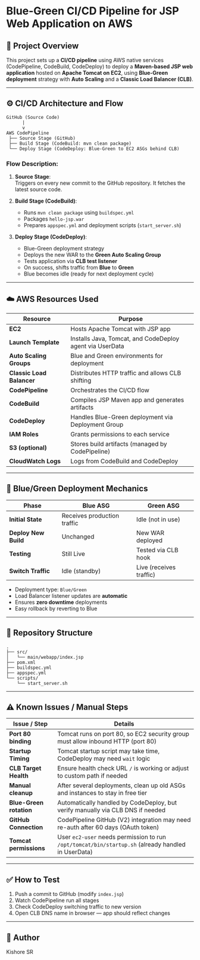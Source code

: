 # Blue-Green CI/CD Pipeline for JSP Web Application on AWS

## 📌 Project Overview

This project sets up a **CI/CD pipeline** using AWS native services (CodePipeline, CodeBuild, CodeDeploy) to deploy a **Maven-based JSP web application** hosted on **Apache Tomcat on EC2**, using **Blue-Green deployment** strategy with **Auto Scaling** and a **Classic Load Balancer (CLB)**.

---

## ⚙️ CI/CD Architecture and Flow

```
GitHub (Source Code)
      |
      v
AWS CodePipeline
 ├── Source Stage (GitHub)
 ├── Build Stage (CodeBuild: mvn clean package)
 └── Deploy Stage (CodeDeploy: Blue-Green to EC2 ASGs behind CLB)
```

### Flow Description:

1. **Source Stage**:  
   Triggers on every new commit to the GitHub repository. It fetches the latest source code.

2. **Build Stage (CodeBuild)**:  
   - Runs `mvn clean package` using `buildspec.yml`
   - Packages `hello-jsp.war`
   - Prepares `appspec.yml` and deployment scripts (`start_server.sh`)

3. **Deploy Stage (CodeDeploy)**:  
   - Blue-Green deployment strategy
   - Deploys the new WAR to the **Green Auto Scaling Group**
   - Tests application via **CLB test listener**
   - On success, shifts traffic from **Blue** to **Green**
   - Blue becomes idle (ready for next deployment cycle)

---

## ☁️ AWS Resources Used

| Resource           | Purpose                                                |
|--------------------|--------------------------------------------------------|
| **EC2**            | Hosts Apache Tomcat with JSP app                       |
| **Launch Template**| Installs Java, Tomcat, and CodeDeploy agent via UserData |
| **Auto Scaling Groups** | Blue and Green environments for deployment        |
| **Classic Load Balancer** | Distributes HTTP traffic and allows CLB shifting |
| **CodePipeline**   | Orchestrates the CI/CD flow                            |
| **CodeBuild**      | Compiles JSP Maven app and generates artifacts         |
| **CodeDeploy**     | Handles Blue-Green deployment via Deployment Group     |
| **IAM Roles**      | Grants permissions to each service                     |
| **S3 (optional)**  | Stores build artifacts (managed by CodePipeline)       |
| **CloudWatch Logs**| Logs from CodeBuild and CodeDeploy                     |

---

## 🔁 Blue/Green Deployment Mechanics

| Phase              | Blue ASG                | Green ASG               |
|--------------------|-------------------------|--------------------------|
| **Initial State**  | Receives production traffic | Idle (not in use)      |
| **Deploy New Build** | Unchanged              | New WAR deployed        |
| **Testing**        | Still Live              | Tested via CLB hook     |
| **Switch Traffic** | Idle (standby)          | Live (receives traffic) |

- Deployment type: `Blue/Green`
- Load Balancer listener updates are **automatic**
- Ensures **zero downtime** deployments
- Easy rollback by reverting to Blue

---

## 📁 Repository Structure

```
.
├── src/
│   └── main/webapp/index.jsp
├── pom.xml
├── buildspec.yml
├── appspec.yml
└── scripts/
    └── start_server.sh
```

---

## ⚠️ Known Issues / Manual Steps

| Issue / Step | Details |
|--------------|---------|
| **Port 80 binding** | Tomcat runs on port 80, so EC2 security group must allow inbound HTTP (port 80) |
| **Startup Timing** | Tomcat startup script may take time, CodeDeploy may need `wait` logic |
| **CLB Target Health** | Ensure health check URL `/` is working or adjust to custom path if needed |
| **Manual cleanup** | After several deployments, clean up old ASGs and instances to stay in free tier |
| **Blue-Green rotation** | Automatically handled by CodeDeploy, but verify manually via CLB DNS if needed |
| **GitHub Connection** | CodePipeline GitHub (V2) integration may need re-auth after 60 days (OAuth token) |
| **Tomcat permissions** | User `ec2-user` needs permission to run `/opt/tomcat/bin/startup.sh` (already handled in UserData) |

---

## ✅ How to Test

1. Push a commit to GitHub (modify `index.jsp`)
2. Watch CodePipeline run all stages
3. Check CodeDeploy switching traffic to new version
4. Open CLB DNS name in browser — app should reflect changes


---

## 👥 Author

Kishore SR
